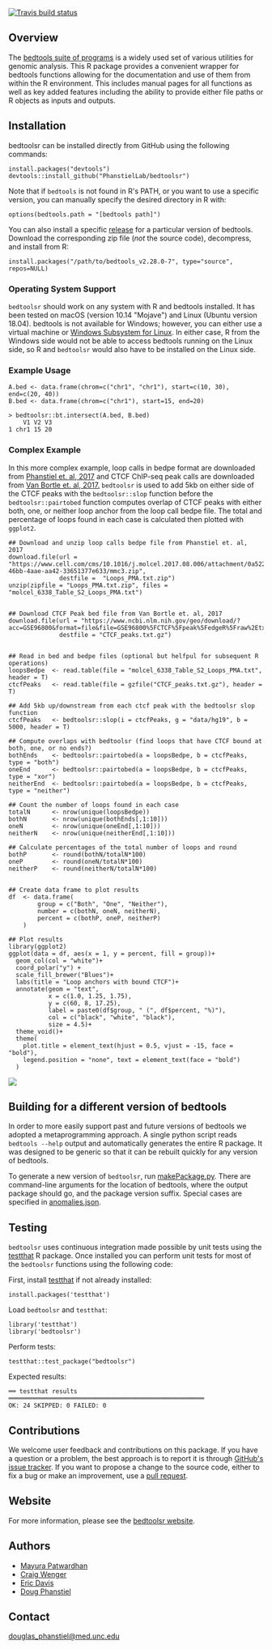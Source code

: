 [![Travis build status](https://travis-ci.org/PhanstielLab/bedtoolsr.svg?branch=master)](https://travis-ci.org/PhanstielLab/bedtoolsr)

## Overview

The [bedtools suite of programs](https://bedtools.readthedocs.io/) is a widely used set of various utilities for genomic analysis. This R package provides a convenient wrapper for bedtools functions allowing for the documentation and use of them from within the R environment. This includes manual pages for all functions as well as key added features including the ability to provide either file paths or R objects as inputs and outputs.

## Installation

bedtoolsr can be installed directly from GitHub using the following commands:

```
install.packages("devtools")
devtools::install_github("PhanstielLab/bedtoolsr")
```

Note that if `bedtools` is not found in R's PATH, or you want to use a specific version, you can manually specify the desired directory in R with:

```
options(bedtools.path = "[bedtools path]")
```

You can also install a specific [release](https://github.com/PhanstielLab/bedtoolsr/releases) for a particular version of bedtools. Download the corresponding zip file (*not* the source code), decompress, and install from R:

```
install.packages("/path/to/bedtools_v2.28.0-7", type="source", repos=NULL)
```

### Operating System Support

`bedtoolsr` should work on any system with R and bedtools installed. It has been tested on macOS (version 10.14 "Mojave") and Linux (Ubuntu version 18.04). bedtools is not available for Windows; however, you can either use a virtual machine or [Windows Subsystem for Linux](https://docs.microsoft.com/en-us/windows/wsl/install-win10). In either case, R from the Windows side would not be able to access bedtools running on the Linux side, so R and `bedtoolsr` would also have to be installed on the Linux side.

### Example Usage

```
A.bed <- data.frame(chrom=c("chr1", "chr1"), start=c(10, 30), end=c(20, 40))
B.bed <- data.frame(chrom=c("chr1"), start=15, end=20)

> bedtoolsr::bt.intersect(A.bed, B.bed)
    V1 V2 V3
1 chr1 15 20
```

### Complex Example

In this more complex example, loop calls in bedpe format are downloaded from [Phanstiel et. al, 2017](https://www.cell.com/molecular-cell/fulltext/S1097-2765(17)30603-2?_returnURL=https%3A%2F%2Flinkinghub.elsevier.com%2Fretrieve%2Fpii%2FS1097276517306032%3Fshowall%3Dtrue) and CTCF ChIP-seq peak calls are downloaded from [Van Bortle et. al, 2017.](https://genomebiology.biomedcentral.com/articles/10.1186/s13059-017-1310-3) `bedtoolsr` is used to add 5kb on either side of the CTCF peaks with the `bedtoolsr::slop` function before the `bedtoolsr::pairtobed` function computes overlap of CTCF peaks with either both, one, or neither loop anchor from the loop call bedpe file. The total and percentage of loops found in each case is calculated then plotted with `ggplot2`.

```
## Download and unzip loop calls bedpe file from Phanstiel et. al, 2017
download.file(url = "https://www.cell.com/cms/10.1016/j.molcel.2017.08.006/attachment/0a5229f1-46bb-4aae-aa42-33651377e633/mmc3.zip",
              destfile =  "Loops_PMA.txt.zip")
unzip(zipfile = "Loops_PMA.txt.zip", files = "molcel_6338_Table_S2_Loops_PMA.txt")


## Download CTCF Peak bed file from Van Bortle et. al, 2017
download.file(url = "https://www.ncbi.nlm.nih.gov/geo/download/?acc=GSE96800&format=file&file=GSE96800%5FCTCF%5Fpeak%5FedgeR%5Fraw%2Etxt%2Egz",
              destfile = "CTCF_peaks.txt.gz")


## Read in bed and bedpe files (optional but helfpul for subsequent R operations)
loopsBedpe  <- read.table(file = "molcel_6338_Table_S2_Loops_PMA.txt", header = T)
ctcfPeaks   <- read.table(file = gzfile("CTCF_peaks.txt.gz"), header = T)

## Add 5kb up/downstream from each ctcf peak with the bedtoolsr slop function
ctcfPeaks   <- bedtoolsr::slop(i = ctcfPeaks, g = "data/hg19", b = 5000, header = T)

## Compute overlaps with bedtoolsr (find loops that have CTCF bound at both, one, or no ends?)
bothEnds    <- bedtoolsr::pairtobed(a = loopsBedpe, b = ctcfPeaks, type = "both")
oneEnd      <- bedtoolsr::pairtobed(a = loopsBedpe, b = ctcfPeaks, type = "xor")
neitherEnd  <- bedtoolsr::pairtobed(a = loopsBedpe, b = ctcfPeaks, type = "neither")

## Count the number of loops found in each case
totalN      <- nrow(unique(loopsBedpe))
bothN       <- nrow(unique(bothEnds[,1:10]))
oneN        <- nrow(unique(oneEnd[,1:10]))
neitherN    <- nrow(unique(neitherEnd[,1:10]))

## Calculate percentages of the total number of loops and round
bothP       <- round(bothN/totalN*100)
oneP        <- round(oneN/totalN*100)
neitherP    <- round(neitherN/totalN*100)


## Create data frame to plot results
df  <- data.frame(
        group = c("Both", "One", "Neither"),
        number = c(bothN, oneN, neitherN),
        percent = c(bothP, oneP, neitherP)
    )

## Plot results
library(ggplot2)
ggplot(data = df, aes(x = 1, y = percent, fill = group))+
  geom_col(col = "white")+
  coord_polar("y") + 
  scale_fill_brewer("Blues")+
  labs(title = "Loop anchors with bound CTCF")+
  annotate(geom = "text",
           x = c(1.0, 1.25, 1.75),
           y = c(60, 8, 17.25),
           label = paste0(df$group, " (", df$percent, "%)"),
           col = c("black", "white", "black"),
           size = 4.5)+
  theme_void()+
  theme(
    plot.title = element_text(hjust = 0.5, vjust = -15, face = "bold"),
    legend.position = "none", text = element_text(face = "bold")
  )
```

![](img/exampleResults.png)

## Building for a different version of bedtools

In order to more easily support past and future versions of bedtools we adopted a metaprogramming approach.  A single python script reads `bedtools --help` output and automatically generates the entire R package. It was designed to be generic so that it can be rebuilt quickly for any version of bedtools.

To generate a new version of `bedtoolsr`, run [makePackage.py](https://github.com/PhanstielLab/bedtoolsr/blob/master/dev/makePackage.py). There are command-line arguments for the location of bedtools, where the output package should go, and the package version suffix. Special cases are specified in [anomalies.json](https://github.com/PhanstielLab/bedtoolsr/blob/master/dev/anomalies.json).

## Testing

`bedtoolsr` uses continuous integration made possible by unit tests using the [testthat](https://github.com/r-lib/testthat) R package.  Once installed you can perform unit tests for most of the `bedtoolsr` functions using the following code:

First, install [testthat](https://github.com/r-lib/testthat) if not already installed:
```
install.packages('testthat')
````

Load `bedtoolsr` and `testthat`:
```
library('testthat')
library('bedtoolsr')
```

Perform tests:
```
testthat::test_package("bedtoolsr")
```

Expected results:
```
══ testthat results  ══════════════════════════════════════════════════════
OK: 24 SKIPPED: 0 FAILED: 0
```

## Contributions

We welcome user feedback and contributions on this package. If you have a question or a problem, the best approach is to report it is through [GitHub's issue tracker](https://github.com/PhanstielLab/bedtoolsr/issues). If you want to propose a change to the source code, either to fix a bug or make an improvement, use a [pull request](https://github.com/PhanstielLab/bedtoolsr/pulls).

## Website

For more information, please see the [bedtoolsr website](http://phanstiel-lab.med.unc.edu/bedtoolsr.html).

## Authors

* [Mayura Patwardhan](https://github.com/mayurapatwardhan)
* [Craig Wenger](https://github.com/cwenger)
* [Eric Davis](https://github.com/EricSDavis)
* [Doug Phanstiel](https://github.com/dphansti)

## Contact

douglas_phanstiel@med.unc.edu
